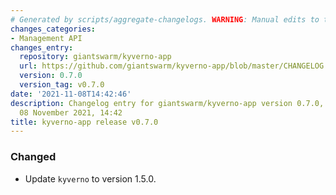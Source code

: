 ```yaml
---
# Generated by scripts/aggregate-changelogs. WARNING: Manual edits to this files will be overwritten.
changes_categories:
- Management API
changes_entry:
  repository: giantswarm/kyverno-app
  url: https://github.com/giantswarm/kyverno-app/blob/master/CHANGELOG.md#070---2021-11-08
  version: 0.7.0
  version_tag: v0.7.0
date: '2021-11-08T14:42:46'
description: Changelog entry for giantswarm/kyverno-app version 0.7.0, published on
  08 November 2021, 14:42
title: kyverno-app release v0.7.0
---
```


### Changed
- Update `kyverno` to version 1.5.0.
